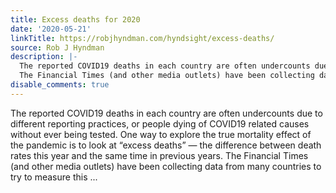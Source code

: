 ```yaml
---
title: Excess deaths for 2020
date: '2020-05-21'
linkTitle: https://robjhyndman.com/hyndsight/excess-deaths/
source: Rob J Hyndman
description: |-
  The reported COVID19 deaths in each country are often undercounts due to different reporting practices, or people dying of COVID19 related causes without ever being tested. One way to explore the true mortality effect of the pandemic is to look at “excess deaths” — the difference between death rates this year and the same time in previous years.
  The Financial Times (and other media outlets) have been collecting data from many countries to try to measure this ...
disable_comments: true
---
```

The reported COVID19 deaths in each country are often undercounts due to different reporting practices, or people dying of COVID19 related causes without ever being tested. One way to explore the true mortality effect of the pandemic is to look at “excess deaths” — the difference between death rates this year and the same time in previous years.
The Financial Times (and other media outlets) have been collecting data from many countries to try to measure this ...
